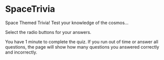 # SpaceTrivia
Space Themed Trivia!
Test your knowledge of the cosmos...

Select the radio buttons for your answers.

You have 1 minute to complete the quiz. If you run out of time or answer all questions, the page will show how many questions you answered correctly and incorrectly. 
